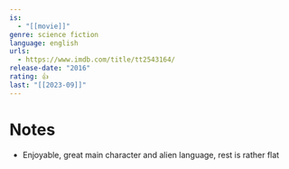 ```yaml
---
is:
  - "[[movie]]"
genre: science fiction
language: english
urls:
  - https://www.imdb.com/title/tt2543164/
release-date: "2016"
rating: 👍
last: "[[2023-09]]"
---
```

# Notes
- Enjoyable, great main character and alien language, rest is rather flat
